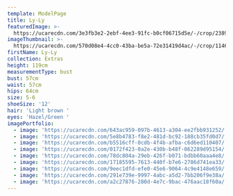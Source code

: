 ```yaml
---
template: ModelPage
title: Ly-Ly
featuredImage: >-
  https://ucarecdn.com/3e3fb3e2-2ebf-4ee3-91fc-b0cf06715d5e/-/crop/2389x1130/11,134/-/preview/
imageThumbnail: >-
  https://ucarecdn.com/570d08e4-4cc0-43ba-be5a-72e31419d4ac/-/crop/1146x1356/726,0/-/preview/
firstName: Ly-Ly
collection: Extras
height: 119cm
measurementType: bust
bust: 57cm
waist: 57cm
hips: 64cm
size: 5-6
shoeSize: '12'
hair: 'Light brown '
eyes: 'Hazel/Green '
imagePortfolio:
  - image: 'https://ucarecdn.com/643ac959-097b-4613-a304-ee2fbb931252/'
  - image: 'https://ucarecdn.com/5e8b4783-f8e2-481d-bc92-188cb35fd0d7/'
  - image: 'https://ucarecdn.com/b5516cff-0cdb-4f4b-afba-c6d6ed110407/'
  - image: 'https://ucarecdn.com/0172f423-0a2e-430b-b48f-062289d95154/'
  - image: 'https://ucarecdn.com/78dc804a-29eb-426f-b071-bdbb60aaa4e8/'
  - image: 'https://ucarecdn.com/17185595-7613-440f-b7e6-2786d741ea33/'
  - image: 'https://ucarecdn.com/9eec1dfd-efe0-45e6-9064-4c9e4148e659/'
  - image: 'https://ucarecdn.com/291e739e-9997-4abc-a5d2-7bb206f9e38a/'
  - image: 'https://ucarecdn.com/a2c27876-280d-4e7c-9bac-476aac18f60a/'
---
```


